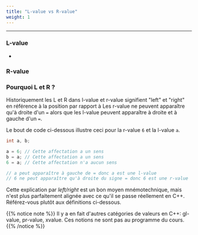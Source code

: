 ```yaml
---
title: "L-value vs R-value"
weight: 1
---
```



---

### L-value


- 

### R-value


### Pourquoi L et R ?

Historiquement les L et R dans l-value et r-value signifient "left" et "right" en référence à la position par rapport à
Les r-value ne peuvent apparaître qu'à droite d'un `=` alors que les l-value peuvent apparaître à droite et à gauche d'un `=`.

Le bout de code ci-dessous illustre ceci pour la r-value `6` et la l-value `a`.
```cpp
int a, b;

a = 6; // Cette affectation a un sens
b = a; // Cette affectation a un sens
6 = a; // Cette affectation n'a aucun sens

// a peut apparaître à gauche de = donc a est une l-value
// 6 ne peut apparaître qu'à droite du signe = donc 6 est une r-value
```

Cette explication par *left/right* est un bon moyen mnémotechnique, mais n'est plus parfaitement alignée avec ce qu'il se passe réellement en C++.
Référez-vous plutôt aux définitions ci-dessous.


{{% notice note %}}
Il y a en fait d'autres catégories de valeurs en C++: gl-value, pr-value, xvalue.
Ces notions ne sont pas au programme du cours.
{{% /notice %}}
